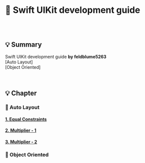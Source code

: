 # 🐣 Swift UIKit development guide
<br></br>
## 💡 Summary
Swift UIKit development guide **by feldblume5263**</br>
[Auto Layout]</br>
[Object Oriented]</br>
<br></br>
## 💡 Chapter
### 🍎 Auto Layout
#### [1. Equal Constraints](https://hasensprung.tistory.com/99)
#### [2. Multiplier - 1](https://hasensprung.tistory.com/100)
#### [3. Multiplier - 2](https://hasensprung.tistory.com/101)
### 🍎 Object Oriented


